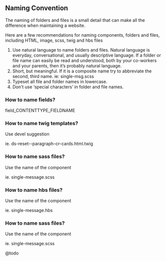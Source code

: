 ## Naming Convention

The naming of folders and files is a small detail that can make all the difference when maintaining a website.

Here are a few recommendations for naming components, folders and files, including HTML, image, scss, twig and hbs files

1. Use natural language to name folders and files.
Natural language is everyday, conversational, and usually descriptive language. If a folder or file name can easily be read and understood, both by your co-workers and your parents, then it’s probably natural language.
2. Short, but meaningful. If it is a composite name try to abbreviate the second, third name. ie: single-msg.scss
3. Typeset all file and folder names in lowercase.
4. Don't use ‘special characters’ in folder and file names.

### How to name fields?

field_CONTENTTYPE_FIELDNAME

### How to name twig templates?

Use devel suggestion

ie. ds-reset--paragraph-cr-cards.html.twig

### How to name sass files?

Use the name of the component

ie. single-message.scss

### How to name hbs files?

Use the name of the component

ie. single-message.hbs

### How to name sass files?

Use the name of the component

ie. single-message.scss

@todo
